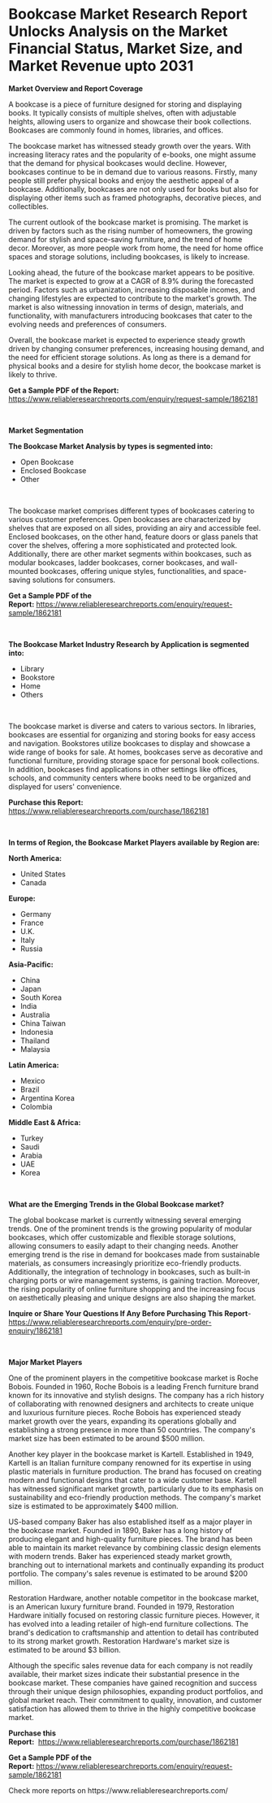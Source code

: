 <p><h1>Bookcase Market Research Report Unlocks Analysis on the Market Financial Status, Market Size, and Market Revenue upto 2031</h1></p><p><strong>Market Overview and Report Coverage</strong></p>
<p><p>A bookcase is a piece of furniture designed for storing and displaying books. It typically consists of multiple shelves, often with adjustable heights, allowing users to organize and showcase their book collections. Bookcases are commonly found in homes, libraries, and offices.</p><p>The bookcase market has witnessed steady growth over the years. With increasing literacy rates and the popularity of e-books, one might assume that the demand for physical bookcases would decline. However, bookcases continue to be in demand due to various reasons. Firstly, many people still prefer physical books and enjoy the aesthetic appeal of a bookcase. Additionally, bookcases are not only used for books but also for displaying other items such as framed photographs, decorative pieces, and collectibles.</p><p>The current outlook of the bookcase market is promising. The market is driven by factors such as the rising number of homeowners, the growing demand for stylish and space-saving furniture, and the trend of home decor. Moreover, as more people work from home, the need for home office spaces and storage solutions, including bookcases, is likely to increase.</p><p>Looking ahead, the future of the bookcase market appears to be positive. The market is expected to grow at a CAGR of 8.9% during the forecasted period. Factors such as urbanization, increasing disposable incomes, and changing lifestyles are expected to contribute to the market's growth. The market is also witnessing innovation in terms of design, materials, and functionality, with manufacturers introducing bookcases that cater to the evolving needs and preferences of consumers.</p><p>Overall, the bookcase market is expected to experience steady growth driven by changing consumer preferences, increasing housing demand, and the need for efficient storage solutions. As long as there is a demand for physical books and a desire for stylish home decor, the bookcase market is likely to thrive.</p></p>
<p><strong>Get a Sample PDF of the Report:</strong> <a href="https://www.reliableresearchreports.com/enquiry/request-sample/1862181">https://www.reliableresearchreports.com/enquiry/request-sample/1862181</a></p>
<p>&nbsp;</p>
<p><strong>Market Segmentation</strong></p>
<p><strong>The Bookcase Market Analysis by types is segmented into:</strong></p>
<p><ul><li>Open Bookcase</li><li>Enclosed Bookcase</li><li>Other</li></ul></p>
<p>&nbsp;</p>
<p><p>The bookcase market comprises different types of bookcases catering to various customer preferences. Open bookcases are characterized by shelves that are exposed on all sides, providing an airy and accessible feel. Enclosed bookcases, on the other hand, feature doors or glass panels that cover the shelves, offering a more sophisticated and protected look. Additionally, there are other market segments within bookcases, such as modular bookcases, ladder bookcases, corner bookcases, and wall-mounted bookcases, offering unique styles, functionalities, and space-saving solutions for consumers.</p></p>
<p><strong>Get a Sample PDF of the Report:</strong>&nbsp;<a href="https://www.reliableresearchreports.com/enquiry/request-sample/1862181">https://www.reliableresearchreports.com/enquiry/request-sample/1862181</a></p>
<p>&nbsp;</p>
<p><strong>The Bookcase Market Industry Research by Application is segmented into:</strong></p>
<p><ul><li>Library</li><li>Bookstore</li><li>Home</li><li>Others</li></ul></p>
<p>&nbsp;</p>
<p><p>The bookcase market is diverse and caters to various sectors. In libraries, bookcases are essential for organizing and storing books for easy access and navigation. Bookstores utilize bookcases to display and showcase a wide range of books for sale. At homes, bookcases serve as decorative and functional furniture, providing storage space for personal book collections. In addition, bookcases find applications in other settings like offices, schools, and community centers where books need to be organized and displayed for users' convenience.</p></p>
<p><strong>Purchase this Report:</strong>&nbsp; <a href="https://www.reliableresearchreports.com/purchase/1862181">https://www.reliableresearchreports.com/purchase/1862181</a></p>
<p>&nbsp;</p>
<p><strong>In terms of Region, the Bookcase Market Players available by Region are:</strong></p>
<p>
    <p> <strong> North America: </strong>
        <ul>
            <li>United States</li>
            <li>Canada</li>
        </ul>
        </p> 
    <p> <strong> Europe: </strong>
        <ul>
            <li>Germany</li>
            <li>France</li>
            <li>U.K.</li>
            <li>Italy</li>
            <li>Russia</li>
        </ul>
        </p> 
    <p> <strong> Asia-Pacific: </strong>
        <ul>
            <li>China</li>
            <li>Japan</li>
            <li>South Korea</li>
            <li>India</li>
            <li>Australia</li>
            <li>China Taiwan</li>
            <li>Indonesia</li>
            <li>Thailand</li>
            <li>Malaysia</li>
        </ul>
        </p> 
    <p> <strong> Latin America: </strong>
        <ul>
            <li>Mexico</li>
            <li>Brazil</li>
            <li>Argentina Korea</li>
            <li>Colombia</li>
        </ul>
        </p> 
    <p> <strong> Middle East & Africa: </strong>
        <ul>
            <li>Turkey</li>
            <li>Saudi</li>
            <li>Arabia</li>
            <li>UAE</li>
            <li>Korea</li>
        </ul>
    </p>
    </p>
<p>&nbsp;</p>
<p><strong>What are the Emerging Trends in the Global Bookcase market?</strong></p>
<p><p>The global bookcase market is currently witnessing several emerging trends. One of the prominent trends is the growing popularity of modular bookcases, which offer customizable and flexible storage solutions, allowing consumers to easily adapt to their changing needs. Another emerging trend is the rise in demand for bookcases made from sustainable materials, as consumers increasingly prioritize eco-friendly products. Additionally, the integration of technology in bookcases, such as built-in charging ports or wire management systems, is gaining traction. Moreover, the rising popularity of online furniture shopping and the increasing focus on aesthetically pleasing and unique designs are also shaping the market.</p></p>
<p><strong>Inquire or Share Your Questions If Any Before Purchasing This Report</strong>- <a href="https://www.reliableresearchreports.com/enquiry/pre-order-enquiry/1862181">https://www.reliableresearchreports.com/enquiry/pre-order-enquiry/1862181</a></p>
<p>&nbsp;</p>
<p><strong>Major Market Players</strong></p>
<p><p>One of the prominent players in the competitive bookcase market is Roche Bobois. Founded in 1960, Roche Bobois is a leading French furniture brand known for its innovative and stylish designs. The company has a rich history of collaborating with renowned designers and architects to create unique and luxurious furniture pieces. Roche Bobois has experienced steady market growth over the years, expanding its operations globally and establishing a strong presence in more than 50 countries. The company's market size has been estimated to be around $500 million. </p><p>Another key player in the bookcase market is Kartell. Established in 1949, Kartell is an Italian furniture company renowned for its expertise in using plastic materials in furniture production. The brand has focused on creating modern and functional designs that cater to a wide customer base. Kartell has witnessed significant market growth, particularly due to its emphasis on sustainability and eco-friendly production methods. The company's market size is estimated to be approximately $400 million. </p><p>US-based company Baker has also established itself as a major player in the bookcase market. Founded in 1890, Baker has a long history of producing elegant and high-quality furniture pieces. The brand has been able to maintain its market relevance by combining classic design elements with modern trends. Baker has experienced steady market growth, branching out to international markets and continually expanding its product portfolio. The company's sales revenue is estimated to be around $200 million.</p><p>Restoration Hardware, another notable competitor in the bookcase market, is an American luxury furniture brand. Founded in 1979, Restoration Hardware initially focused on restoring classic furniture pieces. However, it has evolved into a leading retailer of high-end furniture collections. The brand's dedication to craftsmanship and attention to detail has contributed to its strong market growth. Restoration Hardware's market size is estimated to be around $3 billion. </p><p>Although the specific sales revenue data for each company is not readily available, their market sizes indicate their substantial presence in the bookcase market. These companies have gained recognition and success through their unique design philosophies, expanding product portfolios, and global market reach. Their commitment to quality, innovation, and customer satisfaction has allowed them to thrive in the highly competitive bookcase market.</p></p>
<p><strong>Purchase this Report:</strong>&nbsp;&nbsp;<a href="https://www.reliableresearchreports.com/purchase/1862181">https://www.reliableresearchreports.com/purchase/1862181</a></p>
<p></p>
<p><strong>Get a Sample PDF of the Report:</strong>&nbsp;<a href="https://www.reliableresearchreports.com/enquiry/request-sample/1862181">https://www.reliableresearchreports.com/enquiry/request-sample/1862181</a></p>
<p>Check more reports on https://www.reliableresearchreports.com/</p>